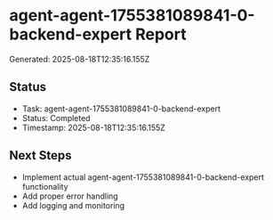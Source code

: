 # agent-agent-1755381089841-0-backend-expert Report

Generated: 2025-08-18T12:35:16.155Z

## Status
- Task: agent-agent-1755381089841-0-backend-expert
- Status: Completed
- Timestamp: 2025-08-18T12:35:16.155Z

## Next Steps
- Implement actual agent-agent-1755381089841-0-backend-expert functionality
- Add proper error handling
- Add logging and monitoring
